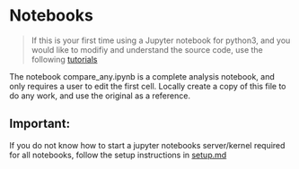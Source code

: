 # Notebooks


> If this is your first time using a Jupyter notebook for python3, and you would like to modifiy and understand the source code, use the following [tutorials](../../tutorials)


The notebook compare_any.ipynb is a complete analysis notebook, and only requires a user to edit the first cell. Locally create a copy of this file to do any work, and use the original as a reference.


## Important: 
If you do not know how to start a jupyter notebooks server/kernel required for all notebooks, follow the setup instructions in [setup.md](../../setup.md)
